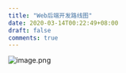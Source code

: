 ```yaml
---
title: "Web后端开发路线图"
date: 2020-03-14T00:22:49+08:00
draft: false
comments: true
---
```


![image.png](https://i.loli.net/2020/03/14/IVQniKDRw9JMBtc.png)